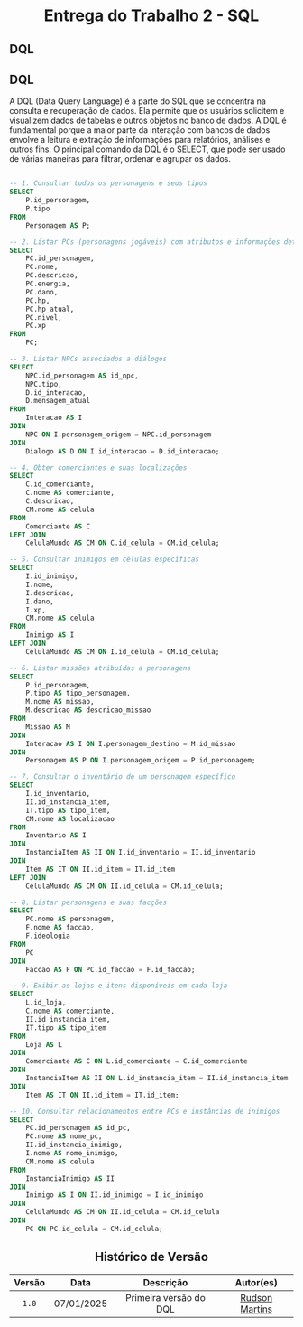 # <center>Entrega do Trabalho 2 - SQL</center>

## **DQL**

## **DQL**

A DQL (Data Query Language) é a parte do SQL que se concentra na consulta e recuperação de dados. Ela permite que os usuários solicitem e visualizem dados de tabelas e outros objetos no banco de dados. A DQL é fundamental porque a maior parte da interação com bancos de dados envolve a leitura e extração de informações para relatórios, análises e outros fins. O principal comando da DQL é o SELECT, que pode ser usado de várias maneiras para filtrar, ordenar e agrupar os dados.

```sql

-- 1. Consultar todos os personagens e seus tipos
SELECT 
    P.id_personagem, 
    P.tipo 
FROM 
    Personagem AS P;

-- 2. Listar PCs (personagens jogáveis) com atributos e informações detalhadas
SELECT 
    PC.id_personagem, 
    PC.nome, 
    PC.descricao, 
    PC.energia, 
    PC.dano, 
    PC.hp, 
    PC.hp_atual, 
    PC.nivel, 
    PC.xp 
FROM 
    PC;

-- 3. Listar NPCs associados a diálogos
SELECT 
    NPC.id_personagem AS id_npc, 
    NPC.tipo, 
    D.id_interacao, 
    D.mensagem_atual 
FROM 
    Interacao AS I
JOIN 
    NPC ON I.personagem_origem = NPC.id_personagem
JOIN 
    Dialogo AS D ON I.id_interacao = D.id_interacao;

-- 4. Obter comerciantes e suas localizações
SELECT 
    C.id_comerciante, 
    C.nome AS comerciante, 
    C.descricao, 
    CM.nome AS celula 
FROM 
    Comerciante AS C
LEFT JOIN 
    CelulaMundo AS CM ON C.id_celula = CM.id_celula;

-- 5. Consultar inimigos em células específicas
SELECT 
    I.id_inimigo, 
    I.nome, 
    I.descricao, 
    I.dano, 
    I.xp, 
    CM.nome AS celula 
FROM 
    Inimigo AS I
LEFT JOIN 
    CelulaMundo AS CM ON I.id_celula = CM.id_celula;

-- 6. Listar missões atribuídas a personagens
SELECT 
    P.id_personagem, 
    P.tipo AS tipo_personagem, 
    M.nome AS missao, 
    M.descricao AS descricao_missao 
FROM 
    Missao AS M
JOIN 
    Interacao AS I ON I.personagem_destino = M.id_missao
JOIN 
    Personagem AS P ON I.personagem_origem = P.id_personagem;

-- 7. Consultar o inventário de um personagem específico
SELECT 
    I.id_inventario, 
    II.id_instancia_item, 
    IT.tipo AS tipo_item, 
    CM.nome AS localizacao 
FROM 
    Inventario AS I
JOIN 
    InstanciaItem AS II ON I.id_inventario = II.id_inventario
JOIN 
    Item AS IT ON II.id_item = IT.id_item
LEFT JOIN 
    CelulaMundo AS CM ON II.id_celula = CM.id_celula;

-- 8. Listar personagens e suas facções
SELECT 
    PC.nome AS personagem, 
    F.nome AS faccao, 
    F.ideologia 
FROM 
    PC
JOIN 
    Faccao AS F ON PC.id_faccao = F.id_faccao;

-- 9. Exibir as lojas e itens disponíveis em cada loja
SELECT 
    L.id_loja, 
    C.nome AS comerciante, 
    II.id_instancia_item, 
    IT.tipo AS tipo_item 
FROM 
    Loja AS L
JOIN 
    Comerciante AS C ON L.id_comerciante = C.id_comerciante
JOIN 
    InstanciaItem AS II ON L.id_instancia_item = II.id_instancia_item
JOIN 
    Item AS IT ON II.id_item = IT.id_item;

-- 10. Consultar relacionamentos entre PCs e instâncias de inimigos
SELECT 
    PC.id_personagem AS id_pc, 
    PC.nome AS nome_pc, 
    II.id_instancia_inimigo, 
    I.nome AS nome_inimigo, 
    CM.nome AS celula 
FROM 
    InstanciaInimigo AS II
JOIN 
    Inimigo AS I ON II.id_inimigo = I.id_inimigo
JOIN 
    CelulaMundo AS CM ON II.id_celula = CM.id_celula
JOIN 
    PC ON PC.id_celula = CM.id_celula;

```
<center>

## Histórico de Versão
| Versão | Data | Descrição | Autor(es) |
| :-: | :-: | :-: | :-: | 
| `1.0`  | 07/01/2025 | Primeira versão do DQL | [Rudson Martins ](https://github.com/RudsonMartin) |

</center>